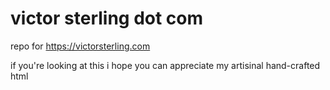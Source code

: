 # victor sterling dot com
repo for <https://victorsterling.com>

if you're looking at this i hope you can appreciate my artisinal hand-crafted html
